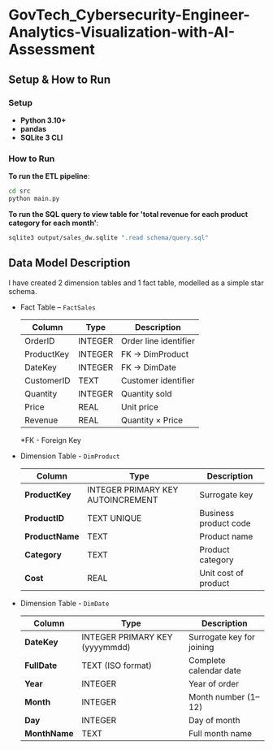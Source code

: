 # GovTech_Cybersecurity-Engineer-Analytics-Visualization-with-AI-Assessment

## Setup & How to Run

### Setup
* **Python 3.10+**
* **pandas**
* **SQLite 3 CLI**

### How to Run
**To run the ETL pipeline**:
   ```bash
   cd src
   python main.py
   ```

**To run the SQL query to view table for 'total revenue for each product category for each month'**:
   ```bash
   sqlite3 output/sales_dw.sqlite ".read schema/query.sql"
   ```

## Data Model Description
I have created 2 dimension tables and 1 fact table, modelled as a simple star schema.

* Fact Table – `FactSales`

    | Column       | Type    | Description |
    |--------------|---------|------------|
    | OrderID      | INTEGER | Order line identifier |
    | ProductKey   | INTEGER | FK → DimProduct |
    | DateKey      | INTEGER | FK → DimDate |
    | CustomerID   | TEXT    | Customer identifier |
    | Quantity     | INTEGER | Quantity sold |
    | Price        | REAL    | Unit price |
    | Revenue      | REAL    | Quantity × Price |

    *FK - Foreign Key


* Dimension Table - `DimProduct`

    | Column          | Type                              | Description           |
    | --------------- | --------------------------------- | --------------------- |
    | **ProductKey**  | INTEGER PRIMARY KEY AUTOINCREMENT | Surrogate key         |
    | **ProductID**   | TEXT UNIQUE                       | Business product code |
    | **ProductName** | TEXT                              | Product name          |
    | **Category**    | TEXT                              | Product category      |
    | **Cost**        | REAL                              | Unit cost of product  |


* Dimension Table - `DimDate`

    | Column        | Type                           | Description               |
    | ------------- | ------------------------------ | ------------------------- |
    | **DateKey**   | INTEGER PRIMARY KEY (yyyymmdd) | Surrogate key for joining |
    | **FullDate**  | TEXT (ISO format)              | Complete calendar date    |
    | **Year**      | INTEGER                        | Year of order             |
    | **Month**     | INTEGER                        | Month number (1–12)       |
    | **Day**       | INTEGER                        | Day of month              |
    | **MonthName** | TEXT                           | Full month name           |




